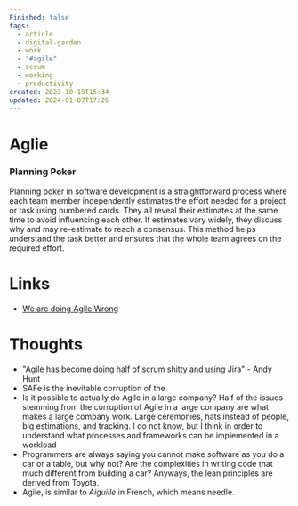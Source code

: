 ```yaml
---
Finished: false
tags:
  - article
  - digital-garden
  - work
  - "#agile"
  - scrum
  - working
  - productivity
created: 2023-10-15T15:34
updated: 2024-01-07T17:26
---
```



# Aglie




### Planning Poker
Planning poker in software development is a straightforward process where each team member independently estimates the effort needed for a project or task using numbered cards. They all reveal their estimates at the same time to avoid influencing each other. If estimates vary widely, they discuss why and may re-estimate to reach a consensus. This method helps understand the task better and ensures that the whole team agrees on the required effort.

# Links
- [We are doing Agile Wrong](https://www.youtube.com/watch?v=9K20e7jlQPA&ab_channel=NoBoilerplate) 

# Thoughts 
- "Agile has become doing half of scrum shitty and using Jira" - Andy Hunt
- SAFe is the inevitable corruption of the 
- Is it possible to actually do Agile in a large company? Half of the issues stemming from the corruption of Agile in a large company are what makes a large company work. Large ceremonies, hats instead of people, big estimations, and tracking. I do not know, but I think in order to understand what processes and frameworks can be implemented in a workload 
- Programmers are always saying you cannot make software as you do a car or a table, but why not? Are the complexities in writing code that much different from building a car? Anyways, the lean principles are derived from Toyota.
- Agile, is similar to *Aiguille* in French, which means needle.